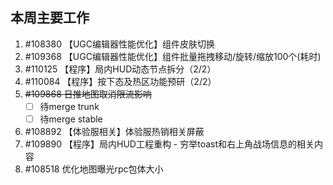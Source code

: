 


## 本周主要工作

1. #108380 【UGC编辑器性能优化】组件皮肤切换
2. #109368 【UGC编辑器性能优化】组件批量拖拽移动/旋转/缩放100个(耗时)
3. #110125 【程序】局内HUD动态节点拆分（2/2）
4. #110084 【程序】按下态及热区功能预研（2/2）
5. ~~#109868 日推地图取消限流影响~~
	- [ ] 待merge trunk
	- [ ] 待merge stable
1. #108892 【体验服相关】体验服热销相关屏蔽
2. #109890 【程序】局内HUD工程重构 - 穷举toast和右上角战场信息的相关内容
3. #108518 优化地图曝光rpc包体大小